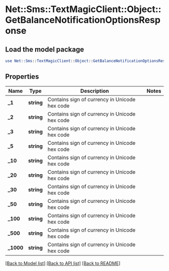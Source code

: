 # Net::Sms::TextMagicClient::Object::GetBalanceNotificationOptionsResponse

## Load the model package
```perl
use Net::Sms::TextMagicClient::Object::GetBalanceNotificationOptionsResponse;
```

## Properties
Name | Type | Description | Notes
------------ | ------------- | ------------- | -------------
**_1** | **string** | Contains sign of currency in Unicode hex code | 
**_2** | **string** | Contains sign of currency in Unicode hex code | 
**_3** | **string** | Contains sign of currency in Unicode hex code | 
**_5** | **string** | Contains sign of currency in Unicode hex code | 
**_10** | **string** | Contains sign of currency in Unicode hex code | 
**_20** | **string** | Contains sign of currency in Unicode hex code | 
**_30** | **string** | Contains sign of currency in Unicode hex code | 
**_50** | **string** | Contains sign of currency in Unicode hex code | 
**_100** | **string** | Contains sign of currency in Unicode hex code | 
**_500** | **string** | Contains sign of currency in Unicode hex code | 
**_1000** | **string** | Contains sign of currency in Unicode hex code | 

[[Back to Model list]](../README.md#documentation-for-models) [[Back to API list]](../README.md#documentation-for-api-endpoints) [[Back to README]](../README.md)


